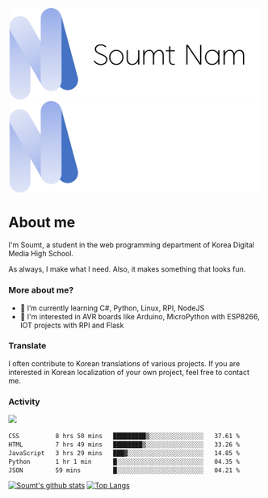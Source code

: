 <p align="center">
  <img src="https://github.com/soumt-r/soumt-r/blob/main/soumt.png?raw=true#gh-light-mode-only" style="width:500px">
  <img src="https://github.com/soumt-r/soumt-r/blob/main/soumt_dark.png?raw=true#gh-dark-mode-only" style="width:500px">
</p>

# About me

I'm Soumt, a student in the web programming department of Korea Digital Media High School.

As always, I make what I need. Also, it makes something that looks fun.

### More about me?
- 🌱 I’m currently learning C#, Python, Linux, RPI, NodeJS
- :pushpin: I'm interested in AVR boards like Arduino, MicroPython with ESP8266, IOT projects with RPI and Flask

### Translate
I often contribute to Korean translations of various projects. If you are interested in Korean localization of your own project, feel free to contact me.

### Activity
<img height="400" img src="https://wakatime.com/share/@soumt_r/0e4d0df5-374b-4c75-8ddb-57d54d739f69.svg"></img>

<!--START_SECTION:waka-->

```txt
CSS          8 hrs 50 mins   █████████▒░░░░░░░░░░░░░░░   37.61 %
HTML         7 hrs 49 mins   ████████▒░░░░░░░░░░░░░░░░   33.26 %
JavaScript   3 hrs 29 mins   ███▓░░░░░░░░░░░░░░░░░░░░░   14.85 %
Python       1 hr 1 min      █░░░░░░░░░░░░░░░░░░░░░░░░   04.35 %
JSON         59 mins         █░░░░░░░░░░░░░░░░░░░░░░░░   04.21 %
```

<!--END_SECTION:waka-->

[![Soumt's github stats](https://github-readme-stats.vercel.app/api?username=soumt-r)](https://github.com/anuraghazra/github-readme-stats)
[![Top Langs](https://github-readme-stats.vercel.app/api/top-langs/?username=soumt-r&layout=compact)](https://github.com/anuraghazra/github-readme-stats)

